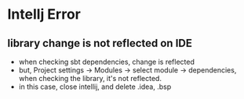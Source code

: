 # Intellj Error

## library change is not reflected on IDE
- when checking sbt dependencies, change is reflected
- but, Project settings -> Modules -> select module -> dependencies, when checking the library, it's not reflected.
- in this case, close intellij, and delete .idea, .bsp